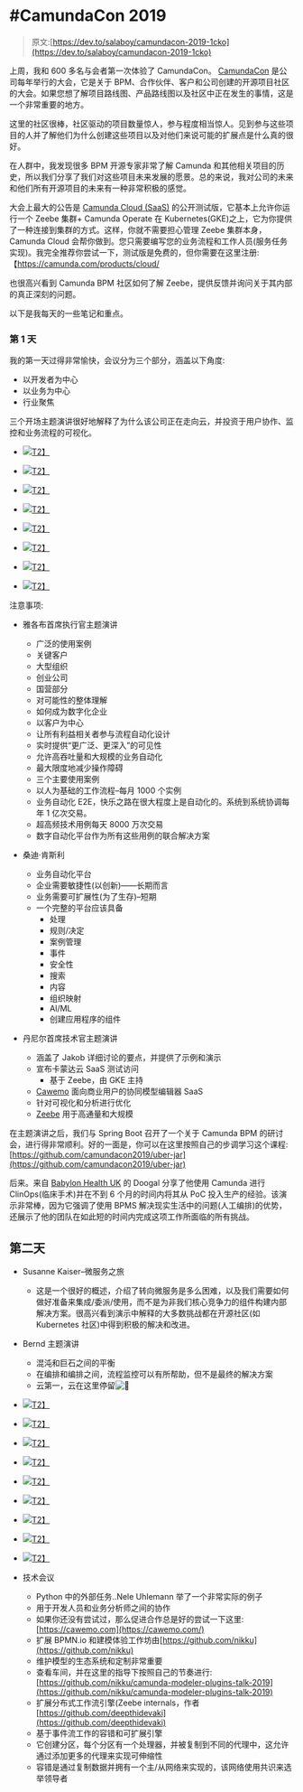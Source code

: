 # #CamundaCon 2019

> 原文:[https://dev.to/salaboy/camundacon-2019-1cko](https://dev.to/salaboy/camundacon-2019-1cko)

上周，我和 600 多名与会者第一次体验了 CamundaCon。 [CamundaCon](http://camundacon.com) 是公司每年举行的大会，它是关于 BPM、合作伙伴、客户和公司创建的开源项目社区的大会。如果您想了解项目路线图、产品路线图以及社区中正在发生的事情，这是一个非常重要的地方。

这里的社区很棒，社区驱动的项目数量惊人，参与程度相当惊人。见到参与这些项目的人并了解他们为什么创建这些项目以及对他们来说可能的扩展点是什么真的很好。

在人群中，我发现很多 BPM 开源专家非常了解 Camunda 和其他相关项目的历史，所以我们分享了我们对这些项目未来发展的愿景。总的来说，我对公司的未来和他们所有开源项目的未来有一种非常积极的感觉。

大会上最大的公告是 [Camunda Cloud (SaaS)](https://camunda.com/products/cloud/) 的公开测试版，它基本上允许你运行一个 Zeebe 集群+ Camunda Operate 在 Kubernetes(GKE)之上，它为你提供了一种连接到集群的方式。这样，你就不需要担心管理 Zeebe 集群本身，Camunda Cloud 会帮你做到。您只需要编写您的业务流程和工作人员(服务任务实现)。我完全推荐你尝试一下，测试版是免费的，但你需要在这里注册:【https://camunda.com/products/cloud/

也很高兴看到 Camunda BPM 社区如何了解 Zeebe，提供反馈并询问关于其内部的真正深刻的问题。

以下是我每天的一些笔记和重点。

### [](#day-1)第 1 天

我的第一天过得非常愉快，会议分为三个部分，涵盖以下角度:

*   以开发者为中心
*   以业务为中心
*   行业聚焦

三个开场主题演讲很好地解释了为什么该公司正在走向云，并投资于用户协作、监控和业务流程的可视化。

*   [![](img/3c7fe168dbb46a6c16607d2074ee804c.png)T2】](https://res.cloudinary.com/practicaldev/image/fetch/s--QL6Y310h--/c_limit%2Cf_auto%2Cfl_progressive%2Cq_auto%2Cw_880/https://salaboy.files.wordpress.com/2019/09/img_3319.png%3Fw%3D1024)

*   [![](img/f39d0d4b152414f92fbe5044fdddb4d0.png)T2】](https://res.cloudinary.com/practicaldev/image/fetch/s--nhyfEMGT--/c_limit%2Cf_auto%2Cfl_progressive%2Cq_auto%2Cw_880/https://salaboy.files.wordpress.com/2019/09/img_3328.png%3Fw%3D1024)

*   [![](img/a1bccb516bdabaac792534a536020580.png)T2】](https://res.cloudinary.com/practicaldev/image/fetch/s--7KoCwtX0--/c_limit%2Cf_auto%2Cfl_progressive%2Cq_auto%2Cw_880/https://salaboy.files.wordpress.com/2019/09/img_3332.png%3Fw%3D1024)

*   [![](img/faea1f42819e90db0d601c0c8e1c5176.png)T2】](https://res.cloudinary.com/practicaldev/image/fetch/s--QMFRx3cK--/c_limit%2Cf_auto%2Cfl_progressive%2Cq_auto%2Cw_880/https://salaboy.files.wordpress.com/2019/09/img_1028.png%3Fw%3D1024)

*   [![](img/32b1ed84fec2239754d0482f700745ac.png)T2】](https://res.cloudinary.com/practicaldev/image/fetch/s--y4bFXyWK--/c_limit%2Cf_auto%2Cfl_progressive%2Cq_auto%2Cw_880/https://salaboy.files.wordpress.com/2019/09/img_2572.png%3Fw%3D768)

*   [![](img/154ff4c279cf71517ea8d3cd99d2b324.png)T2】](https://res.cloudinary.com/practicaldev/image/fetch/s--HqlOllx1--/c_limit%2Cf_auto%2Cfl_progressive%2Cq_auto%2Cw_880/https://salaboy.files.wordpress.com/2019/09/img_4826.png%3Fw%3D1024)

*   [![](img/7b26af915b0d60217bb2c41dc00a18ae.png)T2】](https://res.cloudinary.com/practicaldev/image/fetch/s---dKvA6nN--/c_limit%2Cf_auto%2Cfl_progressive%2Cq_auto%2Cw_880/https://salaboy.files.wordpress.com/2019/09/img_4050.png%3Fw%3D1024)

*   [![](img/95f3dc7f3f5c91692a19e52a6bad16a2.png)T2】](https://res.cloudinary.com/practicaldev/image/fetch/s--Vv5_zYyq--/c_limit%2Cf_auto%2Cfl_progressive%2Cq_auto%2Cw_880/https://salaboy.files.wordpress.com/2019/09/img_4531.png%3Fw%3D1024)

注意事项:

*   雅各布首席执行官主题演讲

    *   广泛的使用案例
    *   关键客户
    *   大型组织
    *   创业公司
    *   国营部分
    *   对可能性的整体理解
    *   如何成为数字化企业
    *   以客户为中心
    *   让所有利益相关者参与流程自动化设计
    *   实时提供“更广泛、更深入”的可见性
    *   允许高吞吐量和大规模的业务自动化
    *   最大限度地减少操作障碍
    *   三个主要使用案例
    *   以人为基础的工作流程–每月 1000 个实例
    *   业务自动化 E2E，快乐之路在很大程度上是自动化的。系统到系统协调每年 1 亿次交易。
    *   超高频技术用例每天 8000 万次交易
    *   数字自动化平台作为所有这些用例的联合解决方案
*   桑迪·肯斯利

    *   业务自动化平台
    *   企业需要敏捷性(以创新)——长期而言
    *   业务需要可扩展性(为了生存)–短期
    *   一个完整的平台应该具备
        *   处理
        *   规则/决定
        *   案例管理
        *   事件
        *   安全性
        *   搜索
        *   内容
        *   组织映射
        *   AI/ML
        *   创建应用程序的组件
*   丹尼尔首席技术官主题演讲

    *   涵盖了 Jakob 详细讨论的要点，并提供了示例和演示
    *   宣布卡蒙达云 SaaS 测试访问
        *   基于 Zeebe，由 GKE 主持
    *   [Cawemo](https://cawemo.com/) 面向商业用户的协同模型编辑器 SaaS
    *   针对可视化和分析进行优化
    *   [Zeebe](http://zeebe.io) 用于高通量和大规模

在主题演讲之后，我们与 Spring Boot 召开了一个关于 Camunda BPM 的研讨会，进行得非常顺利。好的一面是，你可以在这里按照自己的步调学习这个课程:[https://github.com/camundacon2019/uber-jar](https://github.com/camundacon2019/uber-jar)

后来。来自 [Babylon Health UK](https://www.babylonhealth.com) 的 Doogal 分享了他使用 Camunda 进行 ClinOps(临床手术)并在不到 6 个月的时间内将其从 PoC 投入生产的经验。该演示非常棒，因为它强调了使用 BPMS 解决现实生活中的问题(人工编排)的优势，还展示了他的团队在如此短的时间内完成这项工作所面临的所有挑战。

## [](#day-2)第二天

*   Susanne Kaiser–微服务之旅
    *   这是一个很好的概述，介绍了转向微服务是多么困难，以及我们需要如何做好准备来集成/委派/使用，而不是为非我们核心竞争力的组件构建内部解决方案。很高兴看到演示中解释的大多数挑战都在开源社区(如 Kubernetes 社区)中得到积极的解决和改进。
*   Bernd 主题演讲

    *   混沌和巨石之间的平衡
    *   在编排和编排之间，流程监控可以有所帮助，但不是最终的解决方案
    *   云第一，云在这里停留![🙂](img/2ea3454d48c385c4b31b2c45b77b4229.png)
*   [![](img/723fabbca86ec9aa2a6163ea2d295789.png)T2】](https://res.cloudinary.com/practicaldev/image/fetch/s--dJaVIliJ--/c_limit%2Cf_auto%2Cfl_progressive%2Cq_auto%2Cw_880/https://salaboy.files.wordpress.com/2019/09/camundacon-uservices-journey.png%3Fw%3D1024)

*   [![](img/4c35246d6f0f9983f5005caae3d0f452.png)T2】](https://res.cloudinary.com/practicaldev/image/fetch/s--UrA63by8--/c_limit%2Cf_auto%2Cfl_progressive%2Cq_auto%2Cw_880/https://salaboy.files.wordpress.com/2019/09/camundacon-delivervalue.png%3Fw%3D1024)

*   [![](img/17862f48d946ea4968b13e8926ac5556.png)T2】](https://res.cloudinary.com/practicaldev/image/fetch/s--4gMajVHd--/c_limit%2Cf_auto%2Cfl_progressive%2Cq_auto%2Cw_880/https://salaboy.files.wordpress.com/2019/09/camundacon-accelerate.png%3Fw%3D1024)

*   [![](img/5915436f24a0ead91c6dcb69c08763cb.png)T2】](https://res.cloudinary.com/practicaldev/image/fetch/s--JoTTthCb--/c_limit%2Cf_auto%2Cfl_progressive%2Cq_auto%2Cw_880/https://salaboy.files.wordpress.com/2019/09/camundacon-uservices1.png%3Fw%3D1024)

*   [![](img/9ea295fc8a5c00fc6f0bda5d38ea7aaf.png)T2】](https://res.cloudinary.com/practicaldev/image/fetch/s--n-Nsqn9q--/c_limit%2Cf_auto%2Cfl_progressive%2Cq_auto%2Cw_880/https://salaboy.files.wordpress.com/2019/09/camundacon-cloud-first.png%3Fw%3D1024)

*   [![](img/c12e65ffae7647f89b3f23724d6a04ac.png)T2】](https://res.cloudinary.com/practicaldev/image/fetch/s--uA90J1km--/c_limit%2Cf_auto%2Cfl_progressive%2Cq_auto%2Cw_880/https://salaboy.files.wordpress.com/2019/09/camundacon-bernd.png%3Fw%3D1024)

*   [![](img/1dc3a5fdd44a178a787bb346d8cfae62.png)T2】](https://res.cloudinary.com/practicaldev/image/fetch/s--3JDavSIZ--/c_limit%2Cf_auto%2Cfl_progressive%2Cq_auto%2Cw_880/https://salaboy.files.wordpress.com/2019/09/camundacon-external-tasks-py.png%3Fw%3D1024)

*   [![](img/a5f8c5c21d12c4de31d2c01ce9abb987.png)T2】](https://res.cloudinary.com/practicaldev/image/fetch/s--EbR1OSp8--/c_limit%2Cf_auto%2Cfl_progressive%2Cq_auto%2Cw_880/https://salaboy.files.wordpress.com/2019/09/camundacon-cawemo.png%3Fw%3D1024)

*   [![](img/64579337775e88c945ecff429d53bdb9.png)T2】](https://res.cloudinary.com/practicaldev/image/fetch/s--ZwvxHKDR--/c_limit%2Cf_auto%2Cfl_progressive%2Cq_auto%2Cw_880/https://salaboy.files.wordpress.com/2019/09/camundacon-zeebe.png%3Fw%3D1024)

*   技术会议

    *   Python 中的外部任务..Nele Uhlemann 举了一个非常实际的例子
    *   用于开发人员和业务分析师之间的协作
    *   如果你还没有尝试过，那么促进合作总是好的尝试一下这里:[https://cawemo.com](https://cawemo.com/)
    *   扩展 BPMN.io 和建模体验工作坊由[https://github.com/nikku](https://github.com/nikku)
    *   维护模型的生态系统和定制非常重要
    *   查看车间，并在这里的指导下按照自己的节奏进行:[https://github.com/nikku/camunda-modeler-plugins-talk-2019](https://github.com/nikku/camunda-modeler-plugins-talk-2019)
    *   扩展分布式工作流引擎(Zeebe internals，作者[https://github.com/deepthidevaki](https://github.com/deepthidevaki)
    *   基于事件流工作的容错和可扩展引擎
    *   它创建分区，每个分区有一个处理器，并被复制到不同的代理中，这允许通过添加更多的代理来实现可伸缩性
    *   容错是通过复制数据并拥有一个主/从网络来实现的，该网络使用共识来选举领导者